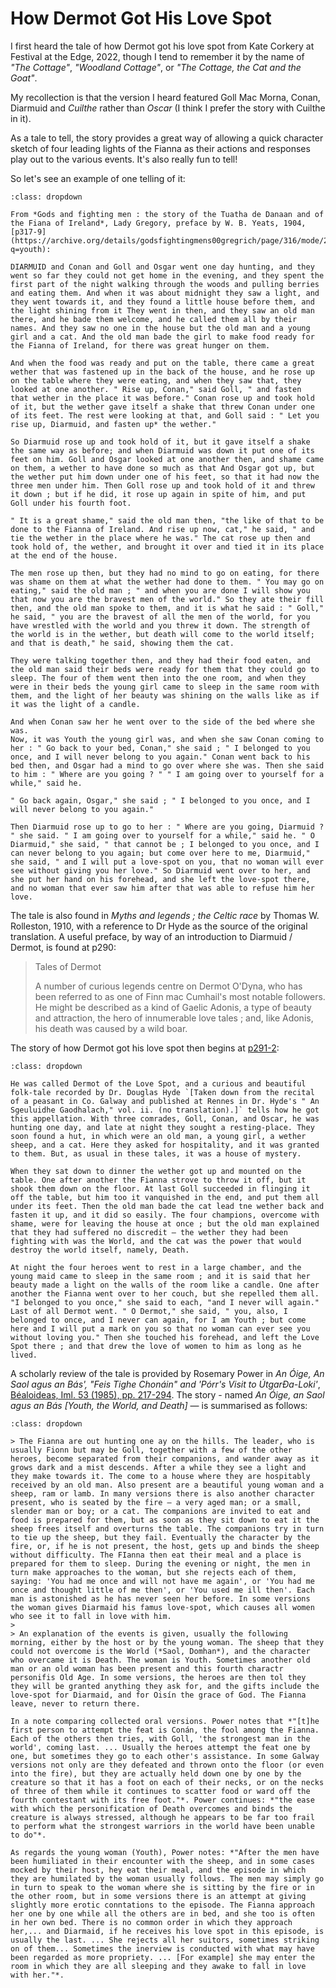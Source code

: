 # How Dermot Got His Love Spot

I first heard the tale of how Dermot got his love spot from Kate Corkery at Festival at the Edge, 2022, though I tend to remember it by the name of *"The Cottage"*, *"Woodland Cottage"*, or *"The Cottage, the Cat and the Goat"*.

My recollection is that the version I heard featured Goll Mac Morna, Conan, Diarmuid and *Cuilthe* rather than *Oscar* (I think I prefer the story with Cuilthe in it).

As a tale to tell, the story provides a great way of allowing a quick character sketch of four leading lights of the Fianna as their actions and responses play out to the various events. It's also really fun to tell!

So let's see an example of one telling of it:

```{admonition} How Diarmuid Got His Love Spot, Lady Gregory, 1904
:class: dropdown

From *Gods and fighting men : the story of the Tuatha de Danaan and of the Fiana of Ireland*, Lady Gregory, preface by W. B. Yeats, 1904, [p317-9](https://archive.org/details/godsfightingmens00gregrich/page/316/mode/2up?q=youth):

DIARMUID and Conan and Goll and Osgar went one day hunting, and they went so far they could not get home in the evening, and they spent the first part of the night walking through the woods and pulling berries and eating them. And when it was about midnight they saw a light, and they went towards it, and they found a little house before them, and the light shining from it They went in then, and they saw an old man there, and he bade them welcome, and he called them all by their names. And they saw no one in the house but the old man and a young girl and a cat. And the old man bade the girl to make food ready for the Fianna of Ireland, for there was great hunger on them.

And when the food was ready and put on the table, there came a great wether that was fastened up in the back of the house, and he rose up on the table where they were eating, and when they saw that, they looked at one another. " Rise up, Conan," said Goll, " and fasten  that wether in the place it was before." Conan rose up and took hold of it, but the wether gave itself a shake that threw Conan under one of its feet. The rest were looking at that, and Goll said : " Let you rise up, Diarmuid, and fasten up* the wether." 

So Diarmuid rose up and took hold of it, but it gave itself a shake the same way as before; and when Diarmuid was down it put one of its feet on him. Goll and Osgar looked at one another then, and shame came on them, a wether to have done so much as that And Osgar got up, but the wether put him down under one of his feet, so that it had now the three men under him. Then Goll rose up and took hold of it and threw it down ; but if he did, it rose up again in spite of him, and put Goll under his fourth foot.

" It is a great shame," said the old man then, "the like of that to be done to the Fianna of Ireland. And rise up now, cat," he said, " and tie the wether in the place where he was." The cat rose up then and took hold of, the wether, and brought it over and tied it in its place at the end of the house.

The men rose up then, but they had no mind to go on eating, for there was shame on them at what the wether had done to them. " You may go on eating," said the old man ; " and when you are done I will show you that now you are the bravest men of the world." So they ate their fill then, and the old man spoke to them, and it is what he said : " Goll," he said, " you are the bravest of all the men of the world, for you have wrestled with the world and you threw it down. The strength of the world is in the wether, but death will come to the world itself; and that is death," he said, showing them the cat.

They were talking together then, and they had their food eaten, and the old man said their beds were ready for them that they could go to sleep. The four of them went then into the one room, and when they were in their beds the young girl came to sleep in the same room with them, and the light of her beauty was shining on the walls like as if it was the light of a candle.

And when Conan saw her he went over to the side of the bed where she was.
Now, it was Youth the young girl was, and when she saw Conan coming to her : " Go back to your bed, Conan," she said ; " I belonged to you once, and I will never belong to you again." Conan went back to his bed then, and Osgar had a mind to go over where she was. Then she said to him : " Where are you going ? " " I am going over to yourself for a while," said he.

" Go back again, Osgar," she said ; " I belonged to you once, and I will never belong to you again."

Then Diarmuid rose up to go to her : " Where are you going, Diarmuid ? " she said. " I am going over to yourself for a while," said he. " O Diarmuid," she said, " that cannot be ; I belonged to you once, and I can never belong to you again; but come over here to me, Diarmuid," she said, " and I will put a love-spot on you, that no woman will ever see without giving you her love." So Diarmuid went over to her, and she put her hand on his forehead, and she left the love-spot there, and no woman that ever saw him after that was able to refuse him her love.

```

The tale is also found in *Myths and legends ; the Celtic race* by Thomas W. Rolleston, 1910, with a reference to Dr Hyde as the source of the original translation. A useful preface, by way of an introduction to Diarmuid / Dermot, is found at p290:

> Tales of Dermot
>
> A number of curious legends centre on Dermot O'Dyna, who has been referred to as one of Finn mac Cumhail's most notable followers. He might be described as a kind of Gaelic Adonis, a type of beauty and attraction, the hero of innumerable love tales ; and, like Adonis, his death was caused by a wild boar.

The story of how Dermot got his love spot then begins at [p291-2](https://archive.org/details/mythslegendscelt00roll/page/290/mode/2up):

```{admonition} How Dermot Got the Love Spot, Rolleston, 1910
:class: dropdown

He was called Dermot of the Love Spot, and a curious and beautiful folk-tale recorded by Dr. Douglas Hyde `[Taken down from the recital of a peasant in Co. Galway and published at Rennes in Dr. Hyde's " An Sgeuluidhe Gaodhalach," vol. ii. (no translation).]` tells how he got this appellation. With three comrades, Goll, Conan, and Oscar, he was hunting one day, and late at night they sought a resting-place. They soon found a hut, in which were an old man, a young girl, a wether sheep, and a cat. Here they asked for hospitality, and it was granted to them. But, as usual in these tales, it was a house of mystery.

When they sat down to dinner the wether got up and mounted on the table. One after another the Fianna strove to throw it off, but it shook them down on the floor. At last Goll succeeded in flinging it off the table, but him too it vanquished in the end, and put them all under its feet. Then the old man bade the cat lead tne wether back and fasten it up, and it did so easily. The four champions, overcome with shame, were for leaving the house at once ; but the old man explained that they had suffered no discredit — the wether they had been fighting with was the World, and the cat was the power that would destroy the world itself, namely, Death.

At night the four heroes went to rest in a large chamber, and the young maid came to sleep in the same room ; and it is said that her beauty made a light on the walls of the room like a candle. One after another the Fianna went over to her couch, but she repelled them all. "I belonged to you once," she said to each, "and I never will again." Last of all Dermot went. " O Dermot," she said, " you, also, I belonged to once, and I never can again, for I am Youth ; but come here and I will put a mark on you so that no woman can ever see you without loving you." Then she touched his forehead, and left the Love Spot there ; and that drew the love of women to him as long as he lived.

```

A scholarly review of the tale is provided by Rosemary Power in *An Óige, An Saol agus an Bás', "Feis Tighe Chonáin" and 'Pórr's Visit to ÚtgarÐa-Loki'*, [Béaloideas, Iml. 53 (1985), pp. 217-294](https://www.jstor.org/stable/20522262). The story - named *An Óige, an Saol agus an Bás [Youth, the World, and Death]* — is summarised as follows:

```{admonition} Summary of *Youth, the World, and Death*
:class: dropdown

> The Fianna are out hunting one ay on the hills. The leader, who is usually Fionn but may be Goll, together with a few of the other heroes, become separated from their companions, and wander away as it grows dark and a mist descends. After a while they see a light and they make towards it. The come to a house where they are hospitably received by an old man. Also present are a beautiful young woman and a sheep, ram or lamb. In many versions there is also another character present, who is seated by the fire — a very aged man; or a small, slender man or boy; or a cat. The companions are invited to eat and food is prepared for them, but as soon as they sit down to eat it the sheep frees itself and overturns the table. The companions try in turn to tie up the sheep, but they fail. Eventually the character by the fire, or, if he is not present, the host, gets up and binds the sheep without difficulty. The FIanna then eat their meal and a place is prepared for them to sleep. During the evening or night, the men in turn make approaches to the woman, but she rejects each of them, saying: 'You had me once and will not have me again', or 'You had me once and thought little of me then', or 'You used me ill then'. Each man is astonished as he has never seen her before. In some versions the woman gives Diarmaid his famus love-spot, which causes all women who see it to fall in love with him.
> 
> An explanation of the events is given, usually the following morning, either by the host or by the young woman. The sheep that they could not overcome is the World (*Saol, Domhan*), and the character who overcame it is Death. The woman is Youth. Sometimes another old man or an old woman has been present and this fourth charactr personifis Old Age. In some versions, the heroes are then tol they they will be granted anything they ask for, and the gifts include the love-spot for Diarmaid, and for Oisín the grace of God. The Fianna leave, never to return there.

In a note comparing collected oral versions. Power notes that *"[t]he first person to attempt the feat is Conán, the fool among the Fianna. Each of the others then tries, with Goll, 'the strongest man in the world', coming last. ... Usually the heroes attempt the feat one by one, but sometimes they go to each other's assistance. In some Galway versions not only are they defeated and thrown onto the floor (or even into the fire), but they are actually held down one by one by the creature so that it has a foot on each of their necks, or on the necks of three of them while it continues to scatter food or ward off the fourth contestant with its free foot."*. Power continues: *"the ease with which the personification of Death overcomes and binds the creature is always stressed, although he appears to be far too frail to perform what the strongest warriors in the world have been unable to do"*.

As regards the young woman (Youth), Power notes: *"After the men have been humiliated in their encounter with the sheep, and in some cases mocked by their host, hey eat their meal, and the episode in which they are humilated by the woman usually follows. The men may simply go in turn to speak to the woman where she is sitting by the fire or in the other room, but in some versions there is an attempt at giving slightly more erotic conntations to the episode. The Fianna approach her one by one while all the others are in bed, and she too is often in her own bed. There is no common order in which they approach her,... and Diarmaid, if he receives his love spot in this episode, is usually the last. ... She rejects all her suitors, sometimes striking on of them... Sometimes the inerview is conducted with what may have been regarded as more propriety. ... [For example] she may enter the room in which they are all sleeping and they awake to fall in love with her."*.

```
